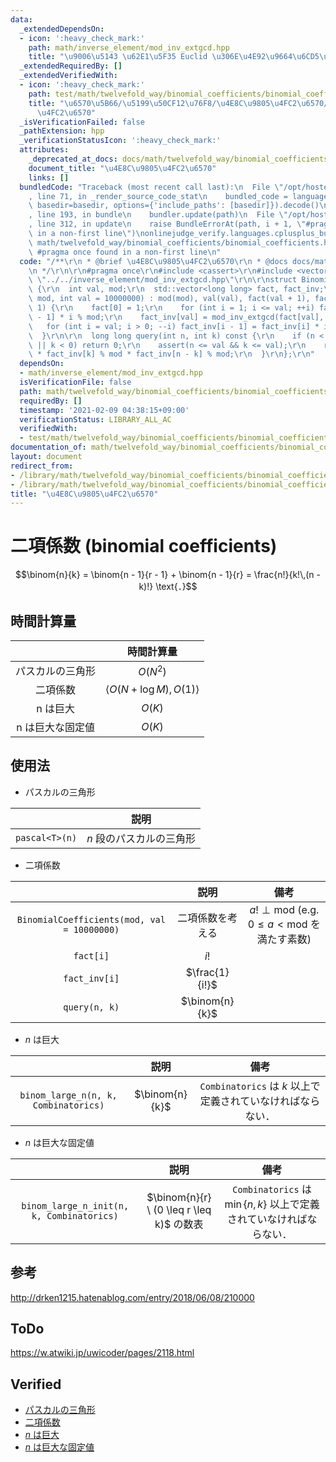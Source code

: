 ```yaml
---
data:
  _extendedDependsOn:
  - icon: ':heavy_check_mark:'
    path: math/inverse_element/mod_inv_extgcd.hpp
    title: "\u9006\u5143 \u62E1\u5F35 Euclid \u306E\u4E92\u9664\u6CD5\u7248"
  _extendedRequiredBy: []
  _extendedVerifiedWith:
  - icon: ':heavy_check_mark:'
    path: test/math/twelvefold_way/binomial_coefficients/binomial_coefficients.test.cpp
    title: "\u6570\u5B66/\u5199\u50CF12\u76F8/\u4E8C\u9805\u4FC2\u6570/\u4E8C\u9805\
      \u4FC2\u6570"
  _isVerificationFailed: false
  _pathExtension: hpp
  _verificationStatusIcon: ':heavy_check_mark:'
  attributes:
    _deprecated_at_docs: docs/math/twelvefold_way/binomial_coefficients/binomial_coefficients.md
    document_title: "\u4E8C\u9805\u4FC2\u6570"
    links: []
  bundledCode: "Traceback (most recent call last):\n  File \"/opt/hostedtoolcache/Python/3.9.1/x64/lib/python3.9/site-packages/onlinejudge_verify/documentation/build.py\"\
    , line 71, in _render_source_code_stat\n    bundled_code = language.bundle(stat.path,\
    \ basedir=basedir, options={'include_paths': [basedir]}).decode()\n  File \"/opt/hostedtoolcache/Python/3.9.1/x64/lib/python3.9/site-packages/onlinejudge_verify/languages/cplusplus.py\"\
    , line 193, in bundle\n    bundler.update(path)\n  File \"/opt/hostedtoolcache/Python/3.9.1/x64/lib/python3.9/site-packages/onlinejudge_verify/languages/cplusplus_bundle.py\"\
    , line 312, in update\n    raise BundleErrorAt(path, i + 1, \"#pragma once found\
    \ in a non-first line\")\nonlinejudge_verify.languages.cplusplus_bundle.BundleErrorAt:\
    \ math/twelvefold_way/binomial_coefficients/binomial_coefficients.hpp: line 6:\
    \ #pragma once found in a non-first line\n"
  code: "/**\r\n * @brief \u4E8C\u9805\u4FC2\u6570\r\n * @docs docs/math/twelvefold_way/binomial_coefficients/binomial_coefficients.md\r\
    \n */\r\n\r\n#pragma once\r\n#include <cassert>\r\n#include <vector>\r\n#include\
    \ \"../../inverse_element/mod_inv_extgcd.hpp\"\r\n\r\nstruct BinomialCoefficients\
    \ {\r\n  int val, mod;\r\n  std::vector<long long> fact, fact_inv;\r\n\r\n  BinomialCoefficients(int\
    \ mod, int val = 10000000) : mod(mod), val(val), fact(val + 1), fact_inv(val +\
    \ 1) {\r\n    fact[0] = 1;\r\n    for (int i = 1; i <= val; ++i) fact[i] = fact[i\
    \ - 1] * i % mod;\r\n    fact_inv[val] = mod_inv_extgcd(fact[val], mod);\r\n \
    \   for (int i = val; i > 0; --i) fact_inv[i - 1] = fact_inv[i] * i % mod;\r\n\
    \  }\r\n\r\n  long long query(int n, int k) const {\r\n    if (n < 0 || n < k\
    \ || k < 0) return 0;\r\n    assert(n <= val && k <= val);\r\n    return fact[n]\
    \ * fact_inv[k] % mod * fact_inv[n - k] % mod;\r\n  }\r\n};\r\n"
  dependsOn:
  - math/inverse_element/mod_inv_extgcd.hpp
  isVerificationFile: false
  path: math/twelvefold_way/binomial_coefficients/binomial_coefficients.hpp
  requiredBy: []
  timestamp: '2021-02-09 04:38:15+09:00'
  verificationStatus: LIBRARY_ALL_AC
  verifiedWith:
  - test/math/twelvefold_way/binomial_coefficients/binomial_coefficients.test.cpp
documentation_of: math/twelvefold_way/binomial_coefficients/binomial_coefficients.hpp
layout: document
redirect_from:
- /library/math/twelvefold_way/binomial_coefficients/binomial_coefficients.hpp
- /library/math/twelvefold_way/binomial_coefficients/binomial_coefficients.hpp.html
title: "\u4E8C\u9805\u4FC2\u6570"
---
```

# 二項係数 (binomial coefficients)

$$\binom{n}{k} = \binom{n - 1}{r - 1} + \binom{n - 1}{r} = \frac{n!}{k!\,(n - k)!} \text{．}$$


## 時間計算量

||時間計算量|
|:--:|:--:|
|パスカルの三角形|$O(N^2)$|
|二項係数|$\langle O(N + \log{M}), O(1) \rangle$|
|n は巨大|$O(K)$|
|n は巨大な固定値|$O(K)$|


## 使用法

- パスカルの三角形

||説明|
|:--:|:--:|
|`pascal<T>(n)`|$n$ 段のパスカルの三角形|

- 二項係数

||説明|備考|
|:--:|:--:|:--:|
|`BinomialCoefficients(mod, val = 10000000)`|二項係数を考える|$a! \perp \mathrm{mod}$ (e.g. $0 \leq a < \mathrm{mod}$ を満たす素数)|
|`fact[i]`|$i!$|
|`fact_inv[i]`|$\frac{1}{i!}$|
|`query(n, k)`|$\binom{n}{k}$|

- $n$ は巨大

||説明|備考|
|:--:|:--:|:--:|
|`binom_large_n(n, k, Combinatorics)`|$\binom{n}{k}$|`Combinatorics` は $k$ 以上で定義されていなければならない．|

- $n$ は巨大な固定値

||説明|備考|
|:--:|:--:|:--:|
|`binom_large_n_init(n, k, Combinatorics)`|$\binom{n}{r} \ (0 \leq r \leq k)$ の数表|`Combinatorics` は $\min \lbrace n, k \rbrace$ 以上で定義されていなければならない．|


## 参考

http://drken1215.hatenablog.com/entry/2018/06/08/210000


## ToDo

https://w.atwiki.jp/uwicoder/pages/2118.html


## Verified

- [パスカルの三角形](https://atcoder.jp/contests/cpsco2019-s3/submissions/9335288)
- [二項係数](https://yukicoder.me/submissions/414639)
- [$n$ は巨大](https://onlinejudge.u-aizu.ac.jp/solutions/problem/3071/review/4092983/emthrm/C++14)
- [$n$ は巨大な固定値](https://onlinejudge.u-aizu.ac.jp/solutions/problem/3071/review/4093004/emthrm/C++14)
